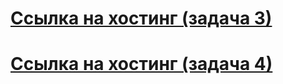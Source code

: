 # [Ссылка на хостинг (задача 3)](https://kroshepic.github.io/)
# [Ссылка на хостинг (задача 4)](https://kroshepic.github.io/modal-menu.html)
